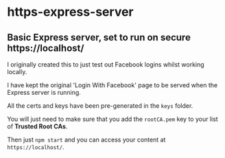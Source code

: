 # https-express-server
## Basic Express server, set to run on secure https://localhost/

I originally created this to just test out Facebook logins whilst working locally.

I have kept the original 'Login With Facebook' page to be served when the Express server is running.

All the certs and keys have been pre-generated in the `keys` folder.

You will just need to make sure that you add the `rootCA.pem` key to your list of **Trusted Root CAs**.

Then just `npm start` and you can access your content at `https://localhost/`.